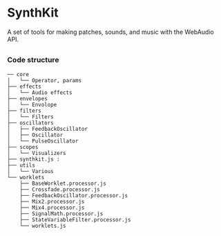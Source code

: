# SynthKit
A set of tools for making patches, sounds, and music with the WebAudio API.

##


### Code structure
```
── core
│   └── Operator, params
├── effects
│   └── Audio effects
├── envelopes
│   └── Envolope
├── filters
│   └── Filters
├── oscillators
│   ├── FeedbackOscillator
│   ├── Oscillator
│   └── PulseOscillator
├── scopes
│   └── Visualizers
├── synthkit.js :
├── utils
│   └── Various 
└── worklets
    ├── BaseWorklet.processor.js
    ├── Crossfade.processor.js
    ├── FeedbackOscillator.processor.js
    ├── Mix2.processor.js
    ├── Mix4.processor.js
    ├── SignalMath.processor.js
    ├── StateVariableFilter.processor.js
    └── worklets.js
```
